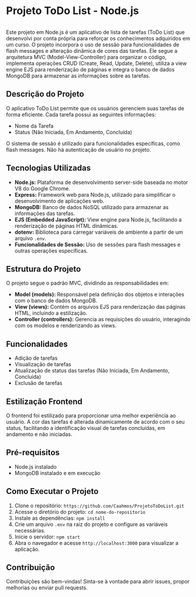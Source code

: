 # Projeto ToDo List - Node.js

[<img src="./public/imgs/Animação.gif" alt="">]()

Este projeto em Node.js é um aplicativo de lista de tarefas (ToDo List) que desenvolvi por conta própria para reforçar os conhecimentos adquiridos em um curso. O projeto incorpora o uso de sessão para funcionalidades de flash messages e alteração dinâmica de cores das tarefas. Ele segue a arquitetura MVC (Model-View-Controller) para organizar o código, implementa operações CRUD (Create, Read, Update, Delete), utiliza a view engine EJS para renderização de páginas e integra o banco de dados MongoDB para armazenar as informações sobre as tarefas.

## Descrição do Projeto

O aplicativo ToDo List permite que os usuários gerenciem suas tarefas de forma eficiente. Cada tarefa possui as seguintes informações:

- Nome da Tarefa
- Status (Não Iniciada, Em Andamento, Concluída)

O sistema de sessão é utilizado para funcionalidades específicas, como flash messages. Não há autenticação de usuário no projeto.

## Tecnologias Utilizadas

- **Node.js:** Plataforma de desenvolvimento server-side baseada no motor V8 do Google Chrome.
- **Express:** Framework web para Node.js, utilizado para simplificar o desenvolvimento de aplicações web.
- **MongoDB:** Banco de dados NoSQL utilizado para armazenar as informações das tarefas.
- **EJS (Embedded JavaScript):** View engine para Node.js, facilitando a renderização de páginas HTML dinâmicas.
- **dotenv:** Biblioteca para carregar variáveis de ambiente a partir de um arquivo `.env`.
- **Funcionalidades de Sessão:** Uso de sessões para flash messages e outras operações específicas.

## Estrutura do Projeto

O projeto segue o padrão MVC, dividindo as responsabilidades em:

- **Model (models):** Responsável pela definição dos objetos e interações com o banco de dados MongoDB.
- **View (views):** Contém os arquivos EJS para renderização das páginas HTML, incluindo a estilização.
- **Controller (controllers):** Gerencia as requisições do usuário, interagindo com os modelos e renderizando as views.

## Funcionalidades

- Adição de tarefas
- Visualização de tarefas
- Atualização de status das tarefas (Não Iniciada, Em Andamento, Concluída)
- Exclusão de tarefas

## Estilização Frontend

O frontend foi estilizado para proporcionar uma melhor experiência ao usuário. A cor das tarefas é alterada dinamicamente de acordo com o seu status, facilitando a identificação visual de tarefas concluídas, em andamento e não iniciadas.

## Pré-requisitos

- Node.js instalado
- MongoDB instalado e em execução

## Como Executar o Projeto

1. Clone o repositório: `https://github.com/Caahmos/ProjetoToDoList.git`
2. Acesse o diretório do projeto: `cd nome-do-repositorio`
3. Instale as dependências: `npm install`
4. Crie um arquivo `.env` na raiz do projeto e configure as variáveis necessárias.
5. Inicie o servidor: `npm start`
6. Abra o navegador e acesse `http://localhost:3000` para visualizar a aplicação.

## Contribuição

Contribuições são bem-vindas! Sinta-se à vontade para abrir issues, propor melhorias ou enviar pull requests.
